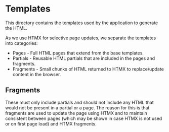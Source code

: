# Templates

This directory contains the templates used by the application to generate the HTML.

As we use HTMX for selective page updates, we separate the templates into categories:

- Pages - Full HTML pages that extend from the base templates.
- Partials - Reusable HTML partials that are included in the pages and fragments.
- Fragments - Small chunks of HTML returned to HTMX to replace/update content in the browser.

## Fragments

These must only include partials and should not include any HTML that would not be present in a partial or a page. The reason for this is that fragments are used to update the page using HTMX and to maintain consistent between pages (which may be shown in case HTMX is not used or on first page load) and HTMX fragments.
